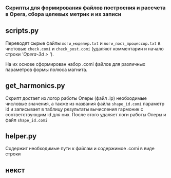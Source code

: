 ### Скрипты для формирования файлов построения и рассчета в Opera, сбора целевых метрик и их записи

## scripts.py
Переводят сырые файлы ```логи_моделер.txt``` и ```логи_пост_процессор.txt``` в чистовые ```check.comi``` и ```check_post.comi``` (удаляют комментарии и начало строки _'Opera-3d > '_).

На их основе сформирован набор .comi файлов для различных параметров формы полюса магнита.

## get_harmonics.py

Скрипт достает из логор работы Оперы (файл .lp) необходимые числовые значения, а также из названия файла ```shape_id.comi``` параметр id и записывает в таблицу результаты вычисления гармоник с соответствующим id для них. После этого удаляет логи работы Оперы и файл ```shape_id.comi```

## helper.py

Содержит необходимые пути к файлам и содержимое .comi в виде строки

## некст
